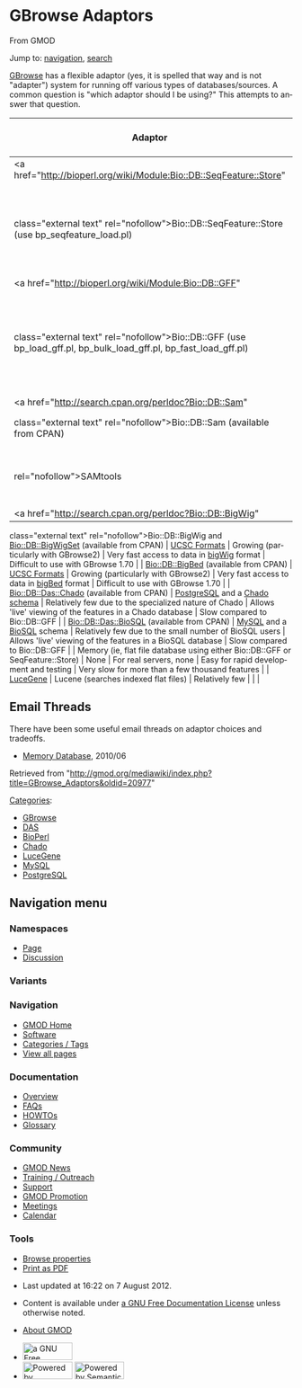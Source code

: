 <div id="mw-page-base" class="noprint">

</div>

<div id="mw-head-base" class="noprint">

</div>

<div id="content" class="mw-body" role="main">

<span id="top"></span>

<div id="mw-js-message" style="display:none;">

</div>



# <span dir="auto">GBrowse Adaptors</span>

<div id="bodyContent">

<div id="siteSub">

From GMOD

</div>

<div id="contentSub">

</div>

<div id="jump-to-nav" class="mw-jump">

Jump to: [navigation](#mw-navigation), [search](#p-search)

</div>

<div id="mw-content-text" class="mw-content-ltr" lang="en" dir="ltr">

[GBrowse](GBrowse.1 "GBrowse") has a flexible adaptor (yes, it is
spelled that way and is not "adapter") system for running off various
types of databases/sources. A common question is "which adaptor should I
be using?" This attempts to answer that question.

| Adaptor | Other required software | Roughly how many users | Pros | Cons |
|----|----|----|----|----|
| <a href="http://bioperl.org/wiki/Module:Bio::DB::SeqFeature::Store"
class="external text" rel="nofollow">Bio::DB::SeqFeature::Store</a> (use bp_seqfeature_load.pl) | [MySQL](MySQL "MySQL"), [PostgreSQL](PostgreSQL "PostgreSQL"), SQLite, BerkeleyDB | Many and growing fast. | Roughly 4X faster than Bio::DB::GFF for the same data; designed to work with [GFF3](GFF3 "GFF3") | Developed for use with [GFF3](GFF3 "GFF3"); about 2X slower than Bio::DB::GFF to load a database |
| <a href="http://bioperl.org/wiki/Module:Bio::DB::GFF"
class="external text" rel="nofollow">Bio::DB::GFF</a> (use bp_load_gff.pl, bp_bulk_load_gff.pl, bp_fast_load_gff.pl) | A [relational database server](Glossary#Database_Management_System "Glossary"): [MySQL](MySQL "MySQL"), [PostgreSQL](PostgreSQL "PostgreSQL"), Oracle, or BerkeleyDB | Lots! (Especially [MySQL](MySQL "MySQL")) | Quite fast; large user base; Have to use this if your data is in the (now deprecated) [GFF2](GFF2 "GFF2") format. | Does not work well with [GFF3](GFF3 "GFF3") formatted data |
| <a href="http://search.cpan.org/perldoc?Bio::DB::Sam"
class="external text" rel="nofollow">Bio::DB::Sam</a> (available from CPAN) | <a href="http://samtools.sourceforge.net/" class="external text"
rel="nofollow">SAMtools</a> | Growing (particularly with GBrowse2) | Very fast access to NextGen sequencing data | Difficult to use with GBrowse 1.70 |
| <a href="http://search.cpan.org/perldoc?Bio::DB::BigWig"
class="external text" rel="nofollow">Bio::DB::BigWig</a> and <a href="http://search.cpan.org/perldoc?Bio::DB::BigWigSet"
class="external text" rel="nofollow">Bio::DB::BigWigSet</a> (available from CPAN) | <a href="http://genome.ucsc.edu/FAQ/FAQformat.html"
class="external text" rel="nofollow">UCSC Formats</a> | Growing (particularly with GBrowse2) | Very fast access to data in <a href="http://genome.ucsc.edu/FAQ/FAQformat.html#format6.1#format6.1"
class="external text" rel="nofollow">bigWig</a> format | Difficult to use with GBrowse 1.70 |
| <a href="http://search.cpan.org/perldoc?Bio::DB::BigBed"
class="external text" rel="nofollow">Bio::DB::BigBed</a> (available from CPAN) | <a href="http://genome.ucsc.edu/FAQ/FAQformat.html"
class="external text" rel="nofollow">UCSC Formats</a> | Growing (particularly with GBrowse2) | Very fast access to data in <a href="http://genome.ucsc.edu/FAQ/FAQformat.html#format1.5#format1.5"
class="external text" rel="nofollow">bigBed</a> format | Difficult to use with GBrowse 1.70 |
| <a href="http://search.cpan.org/perldoc?Bio::DB::Das::Chado"
class="external text" rel="nofollow">Bio::DB::Das::Chado</a> (available from CPAN) | [PostgreSQL](PostgreSQL "PostgreSQL") and a <a href="Chado" class="mw-redirect" title="Chado">Chado</a> [schema](Glossary#Database_Schema "Glossary") | Relatively few due to the specialized nature of Chado | Allows 'live' viewing of the features in a Chado database | Slow compared to Bio::DB::GFF |
| <a href="http://search.cpan.org/perldoc?Bio::DB::Das::BioSQL"
class="external text" rel="nofollow">Bio::DB::Das::BioSQL</a> (available from CPAN) | [MySQL](MySQL "MySQL") and a [BioSQL](BioSQL "BioSQL") schema | Relatively few due to the small number of BioSQL users | Allows 'live' viewing of the features in a BioSQL database | Slow compared to Bio::DB::GFF |
| Memory (ie, flat file database using either Bio::DB::GFF or SeqFeature::Store) | None | For real servers, none | Easy for rapid development and testing | Very slow for more than a few thousand features |
| [LuceGene](LuceGene "LuceGene") | Lucene (searches indexed flat files) | Relatively few |  |  |

## <span id="Email_Threads" class="mw-headline">Email Threads</span>

There have been some useful email threads on adaptor choices and
tradeoffs.

- <a href="http://gmod.827538.n3.nabble.com/Memory-Database-td862590.html"
  class="external text" rel="nofollow">Memory Database</a>, 2010/06

</div>

<div class="printfooter">

Retrieved from
"<http://gmod.org/mediawiki/index.php?title=GBrowse_Adaptors&oldid=20977>"

</div>

<div id="catlinks" class="catlinks">

<div id="mw-normal-catlinks" class="mw-normal-catlinks">

[Categories](Special:Categories "Special:Categories"):

- [GBrowse](Category:GBrowse "Category:GBrowse")
- [DAS](Category:DAS "Category:DAS")
- [BioPerl](Category:BioPerl "Category:BioPerl")
- [Chado](Category:Chado "Category:Chado")
- [LuceGene](Category:LuceGene "Category:LuceGene")
- [MySQL](Category:MySQL "Category:MySQL")
- [PostgreSQL](Category:PostgreSQL "Category:PostgreSQL")

</div>

</div>

<div class="visualClear">

</div>

</div>

</div>

<div id="mw-navigation">

## Navigation menu

<div id="mw-head">



<div id="left-navigation">

<div id="p-namespaces" class="vectorTabs" role="navigation"
aria-labelledby="p-namespaces-label">

### Namespaces

- <span id="ca-nstab-main"><a href="GBrowse_Adaptors" accesskey="c"
  title="View the content page [c]">Page</a></span>
- <span id="ca-talk"><a href="Talk:GBrowse_Adaptors" accesskey="t"
  title="Discussion about the content page [t]">Discussion</a></span>

</div>

<div id="p-variants" class="vectorMenu emptyPortlet" role="navigation"
aria-labelledby="p-variants-label">

### 

### Variants[](#)

<div class="menu">

</div>

</div>

</div>

<div id="right-navigation">





</div>



</div>

</div>

</div>

<div id="mw-panel">

<div id="p-logo" role="banner">

<a href="Main_Page"
style="background-image: url(../images/GMOD-cogs.png);"
title="Visit the main page"></a>

</div>

<div id="p-Navigation" class="portal" role="navigation"
aria-labelledby="p-Navigation-label">

### Navigation

<div class="body">

- <span id="n-GMOD-Home">[GMOD Home](Main_Page)</span>
- <span id="n-Software">[Software](GMOD_Components)</span>
- <span id="n-Categories-.2F-Tags">[Categories /
  Tags](Categories)</span>
- <span id="n-View-all-pages">[View all pages](Special:AllPages)</span>

</div>

</div>

<div id="p-Documentation" class="portal" role="navigation"
aria-labelledby="p-Documentation-label">

### Documentation

<div class="body">

- <span id="n-Overview">[Overview](Overview)</span>
- <span id="n-FAQs">[FAQs](Category:FAQ)</span>
- <span id="n-HOWTOs">[HOWTOs](Category:HOWTO)</span>
- <span id="n-Glossary">[Glossary](Glossary)</span>

</div>

</div>

<div id="p-Community" class="portal" role="navigation"
aria-labelledby="p-Community-label">

### Community

<div class="body">

- <span id="n-GMOD-News">[GMOD News](GMOD_News)</span>
- <span id="n-Training-.2F-Outreach">[Training /
  Outreach](Training_and_Outreach)</span>
- <span id="n-Support">[Support](Support)</span>
- <span id="n-GMOD-Promotion">[GMOD Promotion](GMOD_Promotion)</span>
- <span id="n-Meetings">[Meetings](Meetings)</span>
- <span id="n-Calendar">[Calendar](Calendar)</span>

</div>

</div>

<div id="p-tb" class="portal" role="navigation"
aria-labelledby="p-tb-label">

### Tools

<div class="body">


- <span id="t-smwbrowselink"><a href="Special:Browse/GBrowse_Adaptors" rel="smw-browse">Browse
  properties</a></span>
- <span id="t-pdf">[Print as
  PDF](http://gmod.org/mediawiki/index.php?title=Special:PdfPrint&page=GBrowse_Adaptors)</span>

</div>

</div>

</div>

</div>

<div id="footer" role="contentinfo">

- <span id="footer-info-lastmod">Last updated at 16:22 on 7 August
  2012.</span>
<!-- - <span id="footer-info-viewcount">111,387 page views.</span> -->
- <span id="footer-info-copyright">Content is available under
  <a href="http://www.gnu.org/licenses/fdl-1.3.html" class="external"
  rel="nofollow">a GNU Free Documentation License</a> unless otherwise
  noted.</span>

<!-- -->

- <span id="footer-places-about">[About
  GMOD](GMOD:About "GMOD:About")</span>

<!-- -->

- <span id="footer-copyrightico">[<img src="http://www.gnu.org/graphics/gfdl-logo-small.png" width="88"
  height="31" alt="a GNU Free Documentation License" />](http://www.gnu.org/licenses/fdl-1.3.html)</span>
- <span id="footer-poweredbyico">[<img
  src="../mediawiki/skins/common/images/poweredby_mediawiki_88x31.png"
  width="88" height="31" alt="Powered by MediaWiki" />](http://www.mediawiki.org/)
  [<img
  src="../mediawiki/extensions/SemanticMediaWiki/resources/images/smw_button.png"
  width="88" height="31" alt="Powered by Semantic MediaWiki" />](https://www.semantic-mediawiki.org/wiki/Semantic_MediaWiki)</span>

<div style="clear:both">

</div>

</div>
